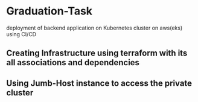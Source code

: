 # Graduation-Task
deployment of backend application on Kubernetes cluster on aws(eks) using CI/CD
## Creating Infrastructure using terraform with its all associations and dependencies
## Using Jumb-Host instance to access the private cluster
